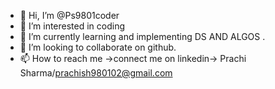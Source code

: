 - 👋 Hi, I’m @Ps9801coder
- 👀 I’m interested in coding
- 🌱 I’m currently learning and implementing DS AND ALGOS .
- 💞️ I’m looking to collaborate on github.
- 📫 How to reach me ->connect me on linkedin-> Prachi Sharma/prachish980102@gmail.com

<!---
Hello !
Welcome to my github repo.Stay tuned for some amazing coding questions and projects on this page.Happy coding!
--->
